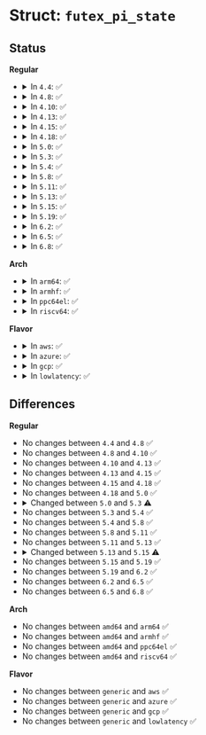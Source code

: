 # Struct: <code>futex_pi_state</code>

## Status
<b>Regular</b>
<ul>
<li>
<details>
<summary>In <code>4.4</code>: ✅</summary>

```c
struct futex_pi_state {
    struct list_head list;
    struct rt_mutex pi_mutex;
    struct task_struct *owner;
    atomic_t refcount;
    union futex_key key;
};
```
</details>
</li>
<li>
<details>
<summary>In <code>4.8</code>: ✅</summary>

```c
struct futex_pi_state {
    struct list_head list;
    struct rt_mutex pi_mutex;
    struct task_struct *owner;
    atomic_t refcount;
    union futex_key key;
};
```
</details>
</li>
<li>
<details>
<summary>In <code>4.10</code>: ✅</summary>

```c
struct futex_pi_state {
    struct list_head list;
    struct rt_mutex pi_mutex;
    struct task_struct *owner;
    atomic_t refcount;
    union futex_key key;
};
```
</details>
</li>
<li>
<details>
<summary>In <code>4.13</code>: ✅</summary>

```c
struct futex_pi_state {
    struct list_head list;
    struct rt_mutex pi_mutex;
    struct task_struct *owner;
    atomic_t refcount;
    union futex_key key;
};
```
</details>
</li>
<li>
<details>
<summary>In <code>4.15</code>: ✅</summary>

```c
struct futex_pi_state {
    struct list_head list;
    struct rt_mutex pi_mutex;
    struct task_struct *owner;
    atomic_t refcount;
    union futex_key key;
};
```
</details>
</li>
<li>
<details>
<summary>In <code>4.18</code>: ✅</summary>

```c
struct futex_pi_state {
    struct list_head list;
    struct rt_mutex pi_mutex;
    struct task_struct *owner;
    atomic_t refcount;
    union futex_key key;
};
```
</details>
</li>
<li>
<details>
<summary>In <code>5.0</code>: ✅</summary>

```c
struct futex_pi_state {
    struct list_head list;
    struct rt_mutex pi_mutex;
    struct task_struct *owner;
    atomic_t refcount;
    union futex_key key;
};
```
</details>
</li>
<li>
<details>
<summary>In <code>5.3</code>: ✅</summary>

```c
struct futex_pi_state {
    struct list_head list;
    struct rt_mutex pi_mutex;
    struct task_struct *owner;
    refcount_t refcount;
    union futex_key key;
};
```
</details>
</li>
<li>
<details>
<summary>In <code>5.4</code>: ✅</summary>

```c
struct futex_pi_state {
    struct list_head list;
    struct rt_mutex pi_mutex;
    struct task_struct *owner;
    refcount_t refcount;
    union futex_key key;
};
```
</details>
</li>
<li>
<details>
<summary>In <code>5.8</code>: ✅</summary>

```c
struct futex_pi_state {
    struct list_head list;
    struct rt_mutex pi_mutex;
    struct task_struct *owner;
    refcount_t refcount;
    union futex_key key;
};
```
</details>
</li>
<li>
<details>
<summary>In <code>5.11</code>: ✅</summary>

```c
struct futex_pi_state {
    struct list_head list;
    struct rt_mutex pi_mutex;
    struct task_struct *owner;
    refcount_t refcount;
    union futex_key key;
};
```
</details>
</li>
<li>
<details>
<summary>In <code>5.13</code>: ✅</summary>

```c
struct futex_pi_state {
    struct list_head list;
    struct rt_mutex pi_mutex;
    struct task_struct *owner;
    refcount_t refcount;
    union futex_key key;
};
```
</details>
</li>
<li>
<details>
<summary>In <code>5.15</code>: ✅</summary>

```c
struct futex_pi_state {
    struct list_head list;
    struct rt_mutex_base pi_mutex;
    struct task_struct *owner;
    refcount_t refcount;
    union futex_key key;
};
```
</details>
</li>
<li>
<details>
<summary>In <code>5.19</code>: ✅</summary>

```c
struct futex_pi_state {
    struct list_head list;
    struct rt_mutex_base pi_mutex;
    struct task_struct *owner;
    refcount_t refcount;
    union futex_key key;
};
```
</details>
</li>
<li>
<details>
<summary>In <code>6.2</code>: ✅</summary>

```c
struct futex_pi_state {
    struct list_head list;
    struct rt_mutex_base pi_mutex;
    struct task_struct *owner;
    refcount_t refcount;
    union futex_key key;
};
```
</details>
</li>
<li>
<details>
<summary>In <code>6.5</code>: ✅</summary>

```c
struct futex_pi_state {
    struct list_head list;
    struct rt_mutex_base pi_mutex;
    struct task_struct *owner;
    refcount_t refcount;
    union futex_key key;
};
```
</details>
</li>
<li>
<details>
<summary>In <code>6.8</code>: ✅</summary>

```c
struct futex_pi_state {
    struct list_head list;
    struct rt_mutex_base pi_mutex;
    struct task_struct *owner;
    refcount_t refcount;
    union futex_key key;
};
```
</details>
</li>
</ul>
<b>Arch</b>
<ul>
<li>
<details>
<summary>In <code>arm64</code>: ✅</summary>

```c
struct futex_pi_state {
    struct list_head list;
    struct rt_mutex pi_mutex;
    struct task_struct *owner;
    refcount_t refcount;
    union futex_key key;
};
```
</details>
</li>
<li>
<details>
<summary>In <code>armhf</code>: ✅</summary>

```c
struct futex_pi_state {
    struct list_head list;
    struct rt_mutex pi_mutex;
    struct task_struct *owner;
    refcount_t refcount;
    union futex_key key;
};
```
</details>
</li>
<li>
<details>
<summary>In <code>ppc64el</code>: ✅</summary>

```c
struct futex_pi_state {
    struct list_head list;
    struct rt_mutex pi_mutex;
    struct task_struct *owner;
    refcount_t refcount;
    union futex_key key;
};
```
</details>
</li>
<li>
<details>
<summary>In <code>riscv64</code>: ✅</summary>

```c
struct futex_pi_state {
    struct list_head list;
    struct rt_mutex pi_mutex;
    struct task_struct *owner;
    refcount_t refcount;
    union futex_key key;
};
```
</details>
</li>
</ul>
<b>Flavor</b>
<ul>
<li>
<details>
<summary>In <code>aws</code>: ✅</summary>

```c
struct futex_pi_state {
    struct list_head list;
    struct rt_mutex pi_mutex;
    struct task_struct *owner;
    refcount_t refcount;
    union futex_key key;
};
```
</details>
</li>
<li>
<details>
<summary>In <code>azure</code>: ✅</summary>

```c
struct futex_pi_state {
    struct list_head list;
    struct rt_mutex pi_mutex;
    struct task_struct *owner;
    refcount_t refcount;
    union futex_key key;
};
```
</details>
</li>
<li>
<details>
<summary>In <code>gcp</code>: ✅</summary>

```c
struct futex_pi_state {
    struct list_head list;
    struct rt_mutex pi_mutex;
    struct task_struct *owner;
    refcount_t refcount;
    union futex_key key;
};
```
</details>
</li>
<li>
<details>
<summary>In <code>lowlatency</code>: ✅</summary>

```c
struct futex_pi_state {
    struct list_head list;
    struct rt_mutex pi_mutex;
    struct task_struct *owner;
    refcount_t refcount;
    union futex_key key;
};
```
</details>
</li>
</ul>

## Differences
<b>Regular</b>
<ul>
<li>
No changes between <code>4.4</code> and <code>4.8</code> ✅
</li>
<li>
No changes between <code>4.8</code> and <code>4.10</code> ✅
</li>
<li>
No changes between <code>4.10</code> and <code>4.13</code> ✅
</li>
<li>
No changes between <code>4.13</code> and <code>4.15</code> ✅
</li>
<li>
No changes between <code>4.15</code> and <code>4.18</code> ✅
</li>
<li>
No changes between <code>4.18</code> and <code>5.0</code> ✅
</li>
<li>
<details>
<summary>Changed between <code>5.0</code> and <code>5.3</code> ⚠️</summary>
<ul>
<li>
<b>Field type changed. </b>
<code>atomic_t refcount</code> ➡️ <code>refcount_t refcount</code>
</li>
</ul>
</details>
</li>
<li>
No changes between <code>5.3</code> and <code>5.4</code> ✅
</li>
<li>
No changes between <code>5.4</code> and <code>5.8</code> ✅
</li>
<li>
No changes between <code>5.8</code> and <code>5.11</code> ✅
</li>
<li>
No changes between <code>5.11</code> and <code>5.13</code> ✅
</li>
<li>
<details>
<summary>Changed between <code>5.13</code> and <code>5.15</code> ⚠️</summary>
<ul>
<li>
<b>Field type changed. </b>
<code>struct rt_mutex pi_mutex</code> ➡️ <code>struct rt_mutex_base pi_mutex</code>
</li>
</ul>
</details>
</li>
<li>
No changes between <code>5.15</code> and <code>5.19</code> ✅
</li>
<li>
No changes between <code>5.19</code> and <code>6.2</code> ✅
</li>
<li>
No changes between <code>6.2</code> and <code>6.5</code> ✅
</li>
<li>
No changes between <code>6.5</code> and <code>6.8</code> ✅
</li>
</ul>
<b>Arch</b>
<ul>
<li>
No changes between <code>amd64</code> and <code>arm64</code> ✅
</li>
<li>
No changes between <code>amd64</code> and <code>armhf</code> ✅
</li>
<li>
No changes between <code>amd64</code> and <code>ppc64el</code> ✅
</li>
<li>
No changes between <code>amd64</code> and <code>riscv64</code> ✅
</li>
</ul>
<b>Flavor</b>
<ul>
<li>
No changes between <code>generic</code> and <code>aws</code> ✅
</li>
<li>
No changes between <code>generic</code> and <code>azure</code> ✅
</li>
<li>
No changes between <code>generic</code> and <code>gcp</code> ✅
</li>
<li>
No changes between <code>generic</code> and <code>lowlatency</code> ✅
</li>
</ul>
